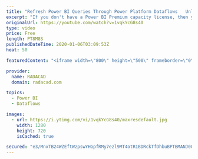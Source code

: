 ```yaml
---
title: "Refresh Power BI Queries Through Power Platform Dataflows   Unlimited Times with Any Frequency"
excerpt: "If you don't have a Power BI Premium capacity license, then you are limited to refresh your dataflows up to eight times a day, with the frequency of 30 minutes. The good news for you is that you have a way to do unlimited refreshes and with whatever frequency you like using Power Platform Dataflows."
originalUrl: https://youtube.com/watch?v=1vqkYcG8s40
type: video
price: Free
length: PT8M8S
publishedDateTime: 2020-01-06T03:09:53Z
heat: 50

featuredContent: "<iframe width=\"800\" height=\"500\" frameborder=\"0\" src=\"https://www.youtube.com/embed/1vqkYcG8s40\" allow=\"accelerometer; autoplay; encrypted-media; gyroscope; picture-in-picture\" allowfullscreen></iframe>"

provider:
  name: RADACAD
  domain: radacad.com

topics:
  - Power BI
  - Dataflows

images:
  - url: https://i.ytimg.com/vi/1vqkYcG8s40/maxresdefault.jpg
    width: 1280
    height: 720
    isCached: true

secured: "e3/MnxTB24WZEftWzpswYHGpfRMy7ezl9MT4otR1BDRckTfDhbuBPTBMANJ0G3lwfDxTwCVLIcsC9xhzHJSuZmzrymihPAh8TByjiHDrITpQmeaALq+S/sXzIWH7bdlv0YbKxHBAuBRNZkLEsA41QQneyxxmvMiEpQnmPcEKLBYbmgUEqSfCdwgrhXHwMH1HVIMt9piQYDzLViKRT+no3ogIMPSgyc/sCI7aJmXJLCorfYTZg1cPB7y2GUirXjykXMP+7nsS5SXYBiYK6EwBN0BiyucisUnZBOKBzidf5Pj91iskj4fzGUku7BPcTSglCAo+0fQScq7VP2c3R07uxkinU0LCKvtmYHCarh5ImH2a4t/ySuGjX0QKmcqE07e0nmGNsxQ9M+z8PIbMqkHoyEnfuVTFXkNoiD9hFxyXgd0=;l7KbiJdE/cq90gtFrJGBqg=="
---
```


